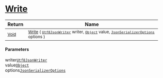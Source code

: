 # [Write](./NetCoreFeatureDescriptorTConverter-100664128.md)



| Return | Name | 
| --- | --- | 
| <sub>[Void](https://docs.microsoft.com/en-us/dotnet/api/System.Void)</sub>| <sub>[Write](./NetCoreFeatureDescriptorTConverter-100664128.md) ( [`Utf8JsonWriter`](https://docs.microsoft.com/en-us/dotnet/api/System.Text.Json.Utf8JsonWriter) writer, [`Object`](https://docs.microsoft.com/en-us/dotnet/api/System.Object) value, [`JsonSerializerOptions`](https://docs.microsoft.com/en-us/dotnet/api/System.Text.Json.JsonSerializerOptions) options )</sub>| <br>


#### Parameters
 writer[`Utf8JsonWriter`](https://docs.microsoft.com/en-us/dotnet/api/System.Text.Json.Utf8JsonWriter)<br> value[`Object`](https://docs.microsoft.com/en-us/dotnet/api/System.Object)<br> options[`JsonSerializerOptions`](https://docs.microsoft.com/en-us/dotnet/api/System.Text.Json.JsonSerializerOptions)